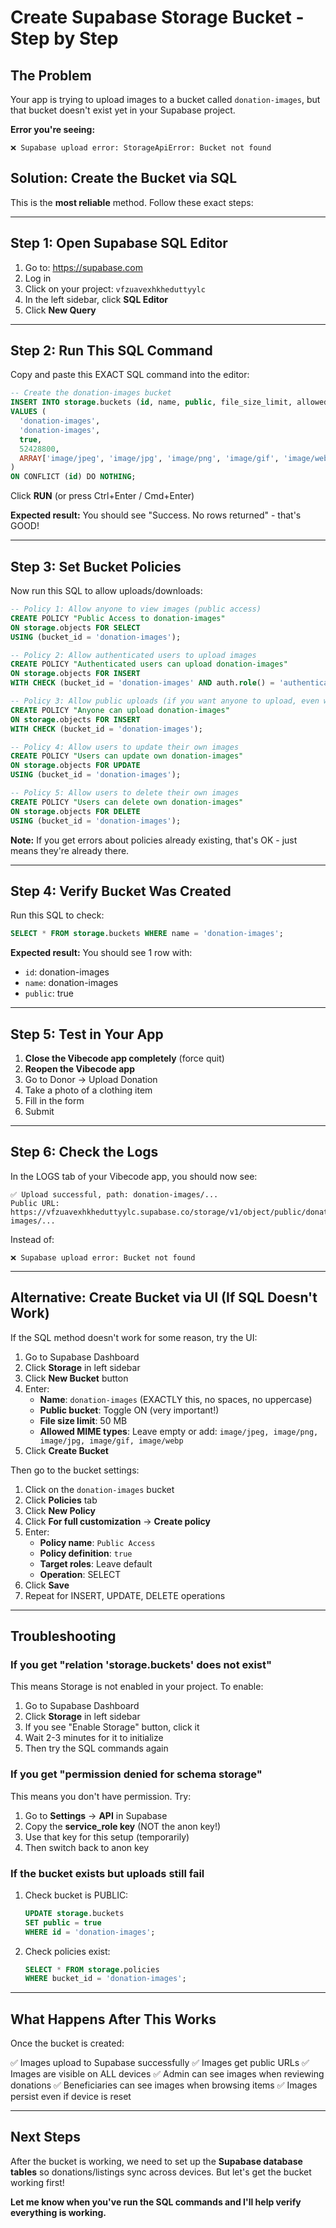 # Create Supabase Storage Bucket - Step by Step

## The Problem
Your app is trying to upload images to a bucket called `donation-images`, but that bucket doesn't exist yet in your Supabase project.

**Error you're seeing:**
```
❌ Supabase upload error: StorageApiError: Bucket not found
```

## Solution: Create the Bucket via SQL

This is the **most reliable** method. Follow these exact steps:

---

## Step 1: Open Supabase SQL Editor

1. Go to: https://supabase.com
2. Log in
3. Click on your project: `vfzuavexhkheduttyylc`
4. In the left sidebar, click **SQL Editor**
5. Click **New Query**

---

## Step 2: Run This SQL Command

Copy and paste this EXACT SQL command into the editor:

```sql
-- Create the donation-images bucket
INSERT INTO storage.buckets (id, name, public, file_size_limit, allowed_mime_types)
VALUES (
  'donation-images',
  'donation-images',
  true,
  52428800,
  ARRAY['image/jpeg', 'image/jpg', 'image/png', 'image/gif', 'image/webp']
)
ON CONFLICT (id) DO NOTHING;
```

Click **RUN** (or press Ctrl+Enter / Cmd+Enter)

**Expected result:** You should see "Success. No rows returned" - that's GOOD!

---

## Step 3: Set Bucket Policies

Now run this SQL to allow uploads/downloads:

```sql
-- Policy 1: Allow anyone to view images (public access)
CREATE POLICY "Public Access to donation-images"
ON storage.objects FOR SELECT
USING (bucket_id = 'donation-images');

-- Policy 2: Allow authenticated users to upload images
CREATE POLICY "Authenticated users can upload donation-images"
ON storage.objects FOR INSERT
WITH CHECK (bucket_id = 'donation-images' AND auth.role() = 'authenticated');

-- Policy 3: Allow public uploads (if you want anyone to upload, even without auth)
CREATE POLICY "Anyone can upload donation-images"
ON storage.objects FOR INSERT
WITH CHECK (bucket_id = 'donation-images');

-- Policy 4: Allow users to update their own images
CREATE POLICY "Users can update own donation-images"
ON storage.objects FOR UPDATE
USING (bucket_id = 'donation-images');

-- Policy 5: Allow users to delete their own images
CREATE POLICY "Users can delete own donation-images"
ON storage.objects FOR DELETE
USING (bucket_id = 'donation-images');
```

**Note:** If you get errors about policies already existing, that's OK - just means they're already there.

---

## Step 4: Verify Bucket Was Created

Run this SQL to check:

```sql
SELECT * FROM storage.buckets WHERE name = 'donation-images';
```

**Expected result:** You should see 1 row with:
- `id`: donation-images
- `name`: donation-images
- `public`: true

---

## Step 5: Test in Your App

1. **Close the Vibecode app completely** (force quit)
2. **Reopen the Vibecode app**
3. Go to Donor → Upload Donation
4. Take a photo of a clothing item
5. Fill in the form
6. Submit

---

## Step 6: Check the Logs

In the LOGS tab of your Vibecode app, you should now see:

```
✅ Upload successful, path: donation-images/...
Public URL: https://vfzuavexhkheduttyylc.supabase.co/storage/v1/object/public/donation-images/...
```

Instead of:

```
❌ Supabase upload error: Bucket not found
```

---

## Alternative: Create Bucket via UI (If SQL Doesn't Work)

If the SQL method doesn't work for some reason, try the UI:

1. Go to Supabase Dashboard
2. Click **Storage** in left sidebar
3. Click **New Bucket** button
4. Enter:
   - **Name**: `donation-images` (EXACTLY this, no spaces, no uppercase)
   - **Public bucket**: Toggle ON (very important!)
   - **File size limit**: 50 MB
   - **Allowed MIME types**: Leave empty or add: `image/jpeg, image/png, image/jpg, image/gif, image/webp`
5. Click **Create Bucket**

Then go to the bucket settings:
1. Click on the `donation-images` bucket
2. Click **Policies** tab
3. Click **New Policy**
4. Click **For full customization** → **Create policy**
5. Enter:
   - **Policy name**: `Public Access`
   - **Policy definition**: `true`
   - **Target roles**: Leave default
   - **Operation**: SELECT
6. Click **Save**
7. Repeat for INSERT, UPDATE, DELETE operations

---

## Troubleshooting

### If you get "relation 'storage.buckets' does not exist"

This means Storage is not enabled in your project. To enable:

1. Go to Supabase Dashboard
2. Click **Storage** in left sidebar
3. If you see "Enable Storage" button, click it
4. Wait 2-3 minutes for it to initialize
5. Then try the SQL commands again

### If you get "permission denied for schema storage"

This means you don't have permission. Try:

1. Go to **Settings** → **API** in Supabase
2. Copy the **service_role key** (NOT the anon key!)
3. Use that key for this setup (temporarily)
4. Then switch back to anon key

### If the bucket exists but uploads still fail

1. Check bucket is PUBLIC:
   ```sql
   UPDATE storage.buckets
   SET public = true
   WHERE id = 'donation-images';
   ```

2. Check policies exist:
   ```sql
   SELECT * FROM storage.policies
   WHERE bucket_id = 'donation-images';
   ```

---

## What Happens After This Works

Once the bucket is created:

✅ Images upload to Supabase successfully
✅ Images get public URLs
✅ Images are visible on ALL devices
✅ Admin can see images when reviewing donations
✅ Beneficiaries can see images when browsing items
✅ Images persist even if device is reset

---

## Next Steps

After the bucket is working, we need to set up the **Supabase database tables** so donations/listings sync across devices. But let's get the bucket working first!

**Let me know when you've run the SQL commands and I'll help verify everything is working.**
